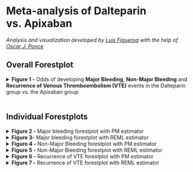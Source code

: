 Meta-analysis of Dalteparin vs. Apixaban
================

<i>Analysis and visualization developed by [Luis
Figueroa](https://twitter.com/LuisFig1706) with the help of [Oscar J.
Ponce](https://twitter.com/PonceOJ)</i>

<h2>
Overall Forestplot
</h2>
<details>
<summary>
<b>Figure 1 -</b> Odds of developing <b>Major Bleeding</b>, <b>Non-Major
Bleeding</b> and <b>Recurrence of Venous Thromboembolism (VTE)</b>
events in the Dalteparin group vs. the Apixaban group
</summary>

<br>

![](8%20Output%20Figures/overall_graph_REML-1.svg)<!-- -->

</details>
<br>
<h2>
Individual Forestplots
</h2>
<details>
<summary>
<b>Figure 2 -</b> Major bleeding forestplot with PM estimator
</summary>

<br>

![](8%20Output%20Figures/major_bleeding_graphs_pm-1.svg)<!-- -->

</details>
<details>
<summary>
<b>Figure 3-</b> Major bleeding forestplot with REML estimator
</summary>

<br>

![](8%20Output%20Figures/major_bleeding_graphs_reml-1.svg)<!-- -->

</details>
<details>
<summary>
<b>Figure 4 -</b> Non-Major Bleeding forestplot with PM estimator
</summary>

<br>

![](8%20Output%20Figures/no_major_bleeding_graphs_pm-1.svg)<!-- -->

</details>
<details>
<summary>
<b>Figure 5 -</b> Non-Major Bleeding forestplot with REML estimator
</summary>

<br>

![](8%20Output%20Figures/no_major_bleeding_graphs_reml-1.svg)<!-- -->

</details>
<details>
<summary>
<b>Figure 6 -</b> Recurrence of VTE forestplot with PM estimator
</summary>

<br>

![](8%20Output%20Figures/TE_recurrence_PM-1.svg)<!-- -->

</details>
<details>
<summary>
<b>Figure 7 -</b> Recurrence of VTE forestplot with REML estimator
</summary>

<br>

![](8%20Output%20Figures/TE_recurrence_REML-1.svg)<!-- -->

</details>
